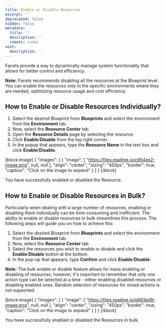 ```yaml
---
title: Enable or Disable Resources
excerpt: ''
deprecated: false
hidden: false
metadata:
  title: ''
  description: ''
  robots: index
next:
  description: ''
---
```

Facets provide a way to dynamically manage system functionality that allows for better control and efficiency.

**Note:** Facets recommends disabling all the resources at the Blueprint level. You can enable the resources only in the specific environments where they are needed, optimizing resource usage and cost efficiency.

## How to Enable or Disable Resources Individually?

1. Select the desired Blueprint from **Blueprints** and select the environment from the **Environment** tab.
2. Now, select the **Resource Center** tab. 
3. Open the **Resource Details** page by selecting the resource.
4. Click **Enable**/**Disable** from the top right corner. 
5. In the popup that appears,  type the **Resource Name** in the text box and click **Enable**/**Disable.**

[block:image]
{
  "images": [
    {
      "image": [
        "https://files.readme.io/c654ee2-image.png",
        null,
        null
      ],
      "align": "center",
      "sizing": "450px",
      "border": true,
      "caption": "Click on the image to expand"
    }
  ]
}
[/block]


You have successfully enabled or disabled the Resource.

## How to Enable or Disable Resources in Bulk?

Particularly when dealing with a large number of resources, enabling or disabling them individually can be time-consuming and inefficient. The ability to enable or disable resources in bulk streamlines this process. The following steps will guide you on how to achieve this:

1. Select the desired Blueprint from **Blueprints** and select the environment from the **Environment** tab.
2. Now, select the **Resource Center** tab.
3. Select the resources you wish to enable or disable and click the **Enable**/**Disable** button at the bottom.
4. In the pop-up that appears, type **Confirm** and click **Enable**/**Disable.**

**Note:** The bulk enable or disable feature allows for mass enabling or disabling of resources; however, it's important to remember that only one action type can be selected at a time - either enabling disabled resources or disabling enabled ones. Random selection of resources for mixed actions is not supported.

[block:image]
{
  "images": [
    {
      "image": [
        "https://files.readme.io/e693ed9-image.png",
        null,
        null
      ],
      "align": "center",
      "sizing": "450px",
      "border": true,
      "caption": "Click on the image to expand"
    }
  ]
}
[/block]


You have successfully enabled or disabled the Resources in bulk.